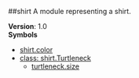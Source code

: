 <a name="module_shirt"></a>
##shirt
A module representing a shirt.

**Version**: 1.0  
**Symbols**

* [shirt.color](#module_shirt.color)
* [class: shirt.Turtleneck](#module_shirt.Turtleneck)
  * [turtleneck.size](#module_shirt.Turtleneck#size)

